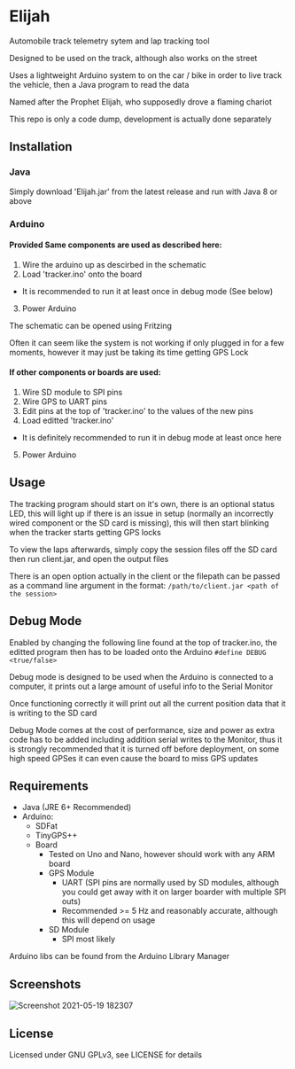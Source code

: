 # Elijah

Automobile track telemetry sytem and lap tracking tool

Designed to be used on the track, although also works on the street

Uses a lightweight Arduino system to on the car / bike in order to live track the vehicle, then a Java program to read the data 

Named after the Prophet Elijah, who supposedly drove a flaming chariot

This repo is only a code dump, development is actually done separately

## Installation

### Java

Simply download 'Elijah.jar' from the latest release and run with Java 8 or above

### Arduino

#### Provided Same components are used as described here:

1. Wire the arduino up as descirbed in the schematic
2. Load 'tracker.ino' onto the board
- It is recommended to run it at least once in debug mode (See below)
3. Power Arduino

The schematic can be opened using Fritzing

Often it can seem like the system is not working if only plugged in for a few moments, however it may just be taking its time getting GPS Lock

#### If other components or boards are used:
1. Wire SD module to SPI pins
2. Wire GPS to UART pins
3. Edit pins at the top of 'tracker.ino' to the values of the new pins
4. Load editted 'tracker.ino'
- It is definitely recommended to run it in debug mode at least once here
5. Power Arduino

## Usage

The tracking program should start on it's own, there is an optional status LED, this will light up if there is an issue in setup (normally an incorrectly wired component or the SD card is missing), this will then start blinking when the tracker starts getting GPS locks

To view the laps afterwards, simply copy the session files off the SD card then run client.jar, and open the output files

There is an open option actually in the client or the filepath can be passed as a command line argument in the format:
```/path/to/client.jar <path of the session>```

## Debug Mode

Enabled by changing the following line found at the top of tracker.ino, the editted program then has to be loaded onto the Arduino
```#define DEBUG <true/false>```

Debug mode is designed to be used when the Arduino is connected to a computer, it prints out a large amount of useful info to the Serial Monitor

Once functioning correctly it will print out all the current position data that it is writing to the SD card

Debug Mode comes at the cost of performance, size and power as extra code has to be added including addition serial writes to the Monitor, thus it is strongly recommended that it is turned off before deployment, on some high speed GPSes it can even cause the board to miss GPS updates

## Requirements

- Java (JRE 6+ Recommended)
- Arduino:
  - SDFat
  - TinyGPS++
  - Board
    - Tested on Uno and Nano, however should work with any ARM board
    - GPS Module 
        - UART (SPI pins are normally used by SD modules, although you could get away with it on larger boarder with multiple SPI outs)
        - Recommended >= 5 Hz and reasonably accurate, although this will depend on usage
    - SD Module
        - SPI most likely

Arduino libs can be found from the Arduino Library Manager

## Screenshots

![Screenshot 2021-05-19 182307](https://user-images.githubusercontent.com/42977035/118857213-b2a79400-b8cf-11eb-805f-c3d20d943aeb.png)

## License
Licensed under GNU GPLv3, see LICENSE for details
